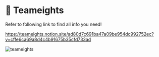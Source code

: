 # 🚀 Teameights

Refer to following link to find all info you need!

https://teameights.notion.site/ad80d7c691ba47a09be954dc992752ec?v=cffe6ca69a8d4c4b91675b35cfd733ad

![teameights](https://i.ibb.co/N23F6Zz/Logo-T8-S-8.png)
